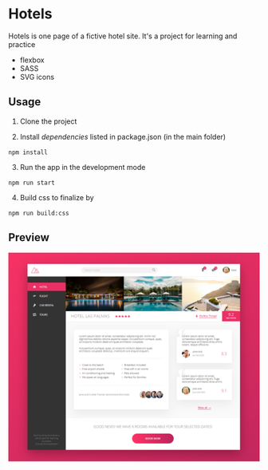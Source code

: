# Hotels

Hotels is one page of a fictive hotel site. It's a project for learning and practice

- flexbox
- SASS
- SVG icons

## Usage

1. Clone the project

2. Install *dependencies* listed in package.json (in the main folder)
```
npm install
```

3. Run the app in the development mode
```
npm run start
```

4. Build css to finalize by
```
npm run build:css
```


## Preview
![Screenshot](screenshot.png)